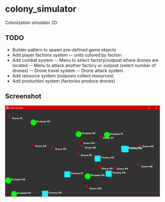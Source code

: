 # colony_simulator
Colonization simulator 2D

## TODO
- Builder pattern to spawn pre-defined game objects
- Add player factions system
    -- units colored by faction
- Add combat system
    -- Menu to select factory/outpost where drones are located
    -- Menu to attack another factory or outpost (select number of drones)
    -- Drone travel system
    -- Drone attack system
- Add resource system (outposts collect resources)
- Add production system (factories produce drones)

## Screenshot

![Screenshot](docs/images/screenshot_001.png)
